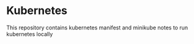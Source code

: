 # Kubernetes
This repository contains kubernetes manifest and minikube notes to run kubernetes locally
